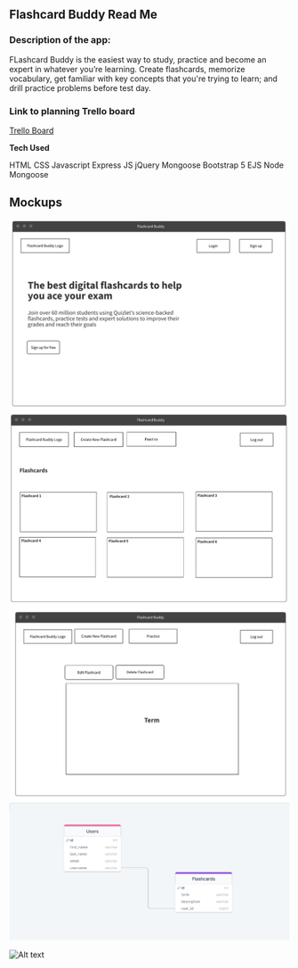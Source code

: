 ## Flashcard Buddy Read Me

### Description of the app:

FLashcard Buddy is the easiest way to study, practice and become an expert in whatever you’re learning. Create flashcards, memorize vocabulary, get familiar with key concepts that you're trying to learn; and drill practice problems before test day.

### Link to planning Trello board

[Trello Board](https://trello.com/invite/b/15lEia0J/ATTI4d3fa41a5d8a2b8bac89ce25f9febd9468A013A2/project-2)

**Tech Used**

HTML
CSS
Javascript
Express JS
jQuery
Mongoose
Bootstrap 5
EJS
Node
Mongoose

## Mockups

![Alt text](wireframes/homepage.png "home page")
![Alt text](wireframes/login-dashboard.png "login dashboard")
![Alt text](wireframes/practice_page.png "practice page")
![Alt text](wireframes/erd.png "ERD")

![Alt text](https://project-2-ss0h.onrender.com/ "Flashcard Buddy Website")
